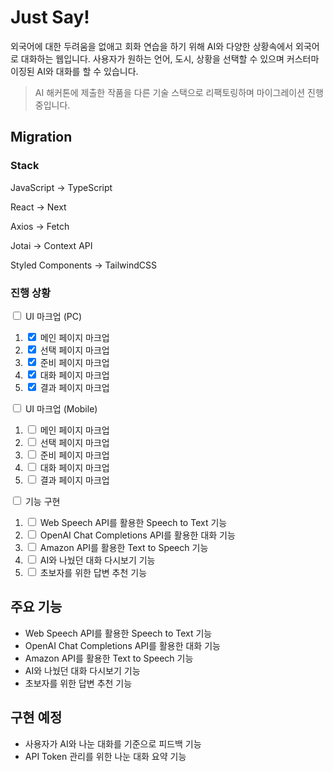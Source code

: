 # Just Say!

외국어에 대한 두려움을 없애고 회화 연습을 하기 위해 AI와 다양한 상황속에서 외국어로 대화하는 웹입니다. 사용자가 원하는 언어, 도시, 상황을 선택할 수 있으며 커스터마이징된 AI와 대화를 할 수 있습니다.

> AI 해커톤에 제출한 작품을 다른 기술 스택으로 리팩토링하며 마이그레이션 진행 중입니다.

## Migration

### Stack

JavaScript -> TypeScript

React -> Next

Axios -> Fetch

Jotai -> Context API

Styled Components -> TailwindCSS

### 진행 상황

<input type="checkbox" /> UI 마크업 (PC)

1. <input type="checkbox" checked /> 메인 페이지 마크업
2. <input type="checkbox" checked /> 선택 페이지 마크업
3. <input type="checkbox" checked /> 준비 페이지 마크업
4. <input type="checkbox" checked /> 대화 페이지 마크업
5. <input type="checkbox" checked /> 결과 페이지 마크업

<input type="checkbox" /> UI 마크업 (Mobile)

1. <input type="checkbox" /> 메인 페이지 마크업
2. <input type="checkbox" /> 선택 페이지 마크업
3. <input type="checkbox" /> 준비 페이지 마크업
4. <input type="checkbox" /> 대화 페이지 마크업
5. <input type="checkbox" /> 결과 페이지 마크업

<input type="checkbox" /> 기능 구현

1. <input type="checkbox" /> Web Speech API를 활용한 Speech to Text 기능
2. <input type="checkbox" /> OpenAI Chat Completions API를 활용한 대화 기능
3. <input type="checkbox" /> Amazon API를 활용한 Text to Speech 기능
4. <input type="checkbox" /> AI와 나눴던 대화 다시보기 기능
5. <input type="checkbox" /> 초보자를 위한 답변 추천 기능

## 주요 기능

- Web Speech API를 활용한 Speech to Text 기능
- OpenAI Chat Completions API를 활용한 대화 기능
- Amazon API를 활용한 Text to Speech 기능
- AI와 나눴던 대화 다시보기 기능
- 초보자를 위한 답변 추천 기능

## 구현 예정

- 사용자가 AI와 나눈 대화를 기준으로 피드백 기능
- API Token 관리를 위한 나눈 대화 요약 기능
